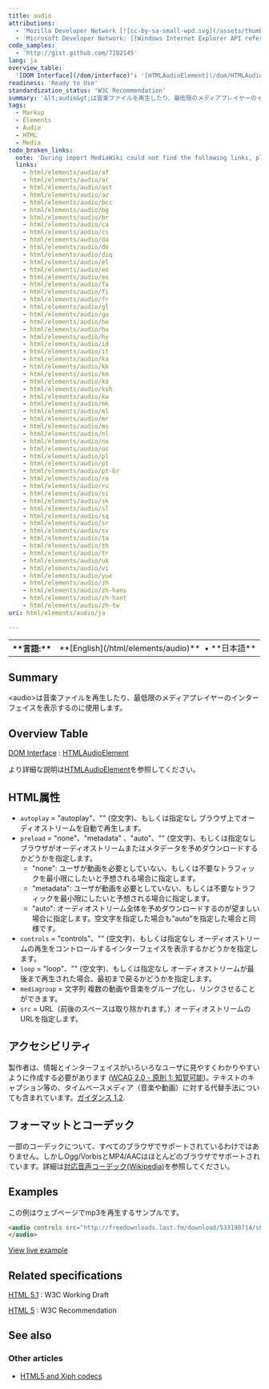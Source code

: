 ```yaml
---
title: audio
attributions:
  - 'Mozilla Developer Network [![cc-by-sa-small-wpd.svg](/assets/thumb/8/8c/cc-by-sa-small-wpd.svg/120px-cc-by-sa-small-wpd.svg.png)](http://creativecommons.org/licenses/by-sa/3.0/us/): [Article](https://developer.mozilla.org/en-US/docs/HTML/Element/audio)'
  - 'Microsoft Developer Network: [[Windows Internet Explorer API reference](http://msdn.microsoft.com/en-us/library/ie/hh828809%28v=vs.85%29.aspx) Article]'
code_samples:
  - 'http://gist.github.com/7282145'
lang: ja
overview_table:
  '[DOM Interface](/dom/interface)': '[HTMLAudioElement](/dom/HTMLAudioElement)'
readiness: 'Ready to Use'
standardization_status: 'W3C Recommendation'
summary: '&lt;audio&gt;は音楽ファイルを再生したり、最低限のメディアプレイヤーのインターフェイスを表示するのに使用します。'
tags:
  - Markup
  - Elements
  - Audio
  - HTML
  - Media
todo_broken_links:
  note: 'During import MediaWiki could not find the following links, please fix and adjust this list.'
  links:
    - html/elements/audio/af
    - html/elements/audio/ar
    - html/elements/audio/ast
    - html/elements/audio/az
    - html/elements/audio/bcc
    - html/elements/audio/bg
    - html/elements/audio/br
    - html/elements/audio/ca
    - html/elements/audio/cs
    - html/elements/audio/da
    - html/elements/audio/de
    - html/elements/audio/diq
    - html/elements/audio/el
    - html/elements/audio/eo
    - html/elements/audio/es
    - html/elements/audio/fa
    - html/elements/audio/fi
    - html/elements/audio/fr
    - html/elements/audio/gl
    - html/elements/audio/gu
    - html/elements/audio/he
    - html/elements/audio/hu
    - html/elements/audio/hy
    - html/elements/audio/id
    - html/elements/audio/it
    - html/elements/audio/ka
    - html/elements/audio/kk
    - html/elements/audio/km
    - html/elements/audio/ko
    - html/elements/audio/ksh
    - html/elements/audio/kw
    - html/elements/audio/mk
    - html/elements/audio/ml
    - html/elements/audio/mr
    - html/elements/audio/ms
    - html/elements/audio/nl
    - html/elements/audio/no
    - html/elements/audio/oc
    - html/elements/audio/pl
    - html/elements/audio/pt
    - html/elements/audio/pt-br
    - html/elements/audio/ro
    - html/elements/audio/ru
    - html/elements/audio/si
    - html/elements/audio/sk
    - html/elements/audio/sl
    - html/elements/audio/sq
    - html/elements/audio/sr
    - html/elements/audio/sv
    - html/elements/audio/ta
    - html/elements/audio/th
    - html/elements/audio/tr
    - html/elements/audio/uk
    - html/elements/audio/vi
    - html/elements/audio/yue
    - html/elements/audio/zh
    - html/elements/audio/zh-hans
    - html/elements/audio/zh-hant
    - html/elements/audio/zh-tw
uri: html/elements/audio/ja

---
```

<table class="nmbox languages" style>
<tr>
<th class="mbox-image" style>
**言語:**

</th>
<td class="mbox-text">
**[English](/html/elements/audio)**  • <span lang="ja">**日本語**</span>

</td>
</tr>
</table>

## <span>Summary</span>

&lt;audio&gt;は音楽ファイルを再生したり、最低限のメディアプレイヤーのインターフェイスを表示するのに使用します。

## <span>Overview Table</span>

[DOM Interface](/dom/interface)
:   [HTMLAudioElement](/dom/HTMLAudioElement)

より詳細な説明は[HTMLAudioElement](/dom/HTMLAudioElement)を参照してください。

## <span>HTML属性</span>

-   `autoplay` = "autoplay"、"" (空文字)、もしくは指定なし
    ブラウザ上でオーディオストリームを自動で再生します。
-   `preload` = "none"、"metadata" 、"auto"、"" (空文字)、もしくは指定なし
    ブラウザがオーディオストリームまたはメタデータを予めダウンロードするかどうかを指定します。
    -   "none": ユーザが動画を必要としていない、もしくは不要なトラフィックを最小限にしたいと予想される場合に指定します。
    -   "metadata": ユーザが動画を必要としていない、もしくは不要なトラフィックを最小限にしたいと予想される場合に指定します。
    -   "auto": オーディオストリーム全体を予めダウンロードするのが望ましい場合に指定します。空文字を指定した場合も"auto"を指定した場合と同様です。
-   `controls` = "controls"、"" (空文字)、もしくは指定なし
    オーディオストリームの再生をコントロールするインターフェイスを表示するかどうかを指定します。
-   `loop` = "loop"、"" (空文字)、もしくは指定なし
    オーディオストリームが最後まで再生された場合、最初まで戻るかどうかを指定します。
-   `mediagroup` = 文字列
    複数の動画や音楽をグループ化し、リンクさせることができます。
-   `src` = URL（前後のスペースは取り除かれます。）オーディオストリームのURLを指定します。

## <span>アクセシビリティ</span>

製作者は、情報とインターフェイスがいろいろなユーザに見やすくわかりやすいように作成する必要があります ([WCAG 2.0 - 原則 1: 知覚可能](http://waic.jp/docs/WCAG20/Overview.html#perceivable))。テキストのキャプション等の、タイムベースメディア（音楽や動画）に対する代替手法についても含まれています。[ガイダンス 1.2](http://waic.jp/docs/WCAG20/Overview.html#media-equiv).

## <span>フォーマットとコーデック</span>

一部のコーデックについて、すべてのブラウザでサポートされているわけではありません。しかしOgg/VorbisとMP4/AACはほとんどのブラウザでサポートされています。詳細は[対応音声コーデック(Wikipedia)](https://ja.wikipedia.org/wiki/HTML5%E3%82%AA%E3%83%BC%E3%83%87%E3%82%A3%E3%82%AA#.E5.AF.BE.E5.BF.9C.E9.9F.B3.E5.A3.B0.E3.82.B3.E3.83.BC.E3.83.87.E3.83.83.E3.82.AF)を参照してください。

## <span>Examples</span>

この例はウェブページでmp3を再生するサンプルです。

``` html
<audio controls src="http://freedownloads.last.fm/download/533190714/she%2Bso%2Bfly.mp3" type="audio/mp3">
</audio>
```

[View live example](http://code.webplatform.org/gist/7282145)

## <span>Related specifications</span>

[HTML 5.1](http://www.w3.org/TR/html51/embedded-content.html#the-audio-element)
:   W3C Working Draft

[HTML 5](http://www.w3.org/TR/html5/embedded-content-0.html#the-audio-element)
:   W3C Recommendation

## <span>See also</span>

### <span>Other articles</span>

-   [HTML5 and Xiph codecs](http://wiki.xiph.org/Html5)
